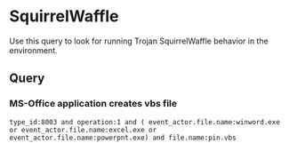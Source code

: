 # SquirrelWaffle

Use this query to look for running Trojan SquirrelWaffle behavior in the environment.

## Query

### MS-Office application creates vbs file

```
type_id:8003 and operation:1 and ( event_actor.file.name:winword.exe or event_actor.file.name:excel.exe or event_actor.file.name:powerpnt.exe) and file.name:pin.vbs

```
